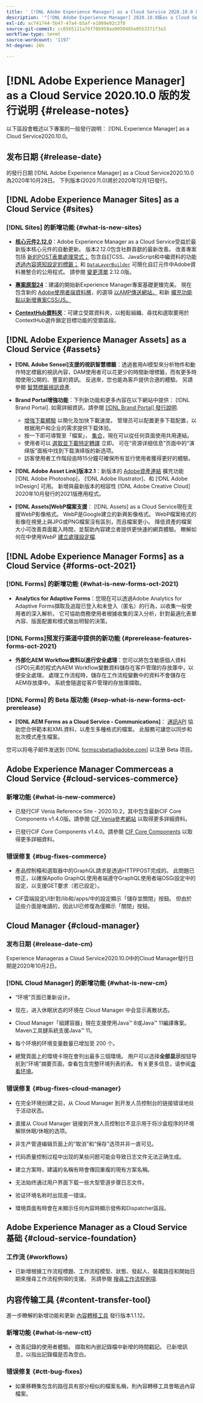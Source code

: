 ```yaml
---
title: ' [!DNL Adobe Experience Manager] as a Cloud Service 2020.10.0 版的发行说明。'
description: '"[!DNL Adobe Experience Manager] 2020.10.0版as a Cloud Service發行說明」。'
exl-id: ac741744-5b47-47a4-b5af-e1089e92c3f0
source-git-commit: cc6565121a76f70b958aa9050485e0553371f3a3
workflow-type: tm+mt
source-wordcount: '1197'
ht-degree: 26%

---
```


# [!DNL Adobe Experience Manager] as a Cloud Service 2020.10.0 版的发行说明  {#release-notes}

以下區段會概述以下專案的一般發行說明： [!DNL Experience Manager] as a Cloud Service2020.10.0。

## 发布日期 {#release-date}

的發行日期 [!DNL Adobe Experience Manager] as a Cloud Service2020.10.0為2020年10月28日。
下列版本(2020.11.0)將於2020年12月1日發行。

## [!DNL Adobe Experience Manager Sites] as a Cloud Service {#sites}

### [!DNL Sites] 的新增功能 {#what-is-new-sites}

* **[核心元件2.12.0](https://experienceleague.adobe.com/docs/experience-manager-core-components/using/introduction.html?lang=zh-Hans)**：Adobe Experience Manager as a Cloud Service受益於最新版本核心元件的自動更新。 版本2.12.0包含社群貢獻的最新改善。 改善專案包括 [新的POST表單處理常式；](https://experienceleague.adobe.com/docs/experience-manager-core-components/using/components/forms/form-container.html#post-data) 包含自訂CSS、JavaScript和中繼資料的功能 [透過內容感知設定的標籤；](https://experienceleague.adobe.com/docs/experience-manager-core-components/using/developing/including-clientlibs.html#context-aware-loading) 和 [`DataLayerBuilder`](https://experienceleague.adobe.com/docs/experience-manager-core-components/using/developing/data-layer/integrations.html#enabling-custom-components) 可簡化自訂元件中Adobe資料層整合的公用程式。 請參閱 [變更清單](https://github.com/adobe/aem-core-wcm-components/releases/tag/core.wcm.components.reactor-2.12.0) 2.12.0版。

* **[專案原型24](https://experienceleague.adobe.com/docs/experience-manager-core-components/using/developing/archetype/overview.html)**：建議的開始新Experience Manager專案基礎更臻完美。 現在包含新的 [Adobe使用者端資料層](https://experienceleague.adobe.com/docs/experience-manager-core-components/using/developing/data-layer/overview.html)，的選項 [以AMP傳送網站，](https://experienceleague.adobe.com/docs/experience-manager-core-components/using/developing/amp.html) 和新 [擴充功能點以新增專案CSS/JS。](https://experienceleague.adobe.com/docs/experience-manager-core-components/using/developing/including-clientlibs.html#context-aware-loading)

* **[ContextHub資料夾](/help/sites-cloud/authoring/personalization/contexthub-segmentation.md#organizing-segments)**：可建立受眾資料夾，以輕鬆組織、尋找和選取要用於ContextHub選件鎖定目標功能的受眾區段。

## [!DNL Adobe Experience Manager Assets] as a Cloud Service {#assets}

* **[!DNL Adobe Sensei]支援的視訊智慧標籤**：透過套用AI模型來分析物件和動作特定標籤的視訊內容，DAM使用者可以花更少的時間新增標籤，而有更多時間使用公開的、豐富的資訊。 反過來，您也能為客戶提供合適的體驗。 另請參閱 [智慧標籤視訊資產](/help/assets/smart-tags-video-assets.md).

* **Brand Portal增強功能**：下列新功能和更多內容在以下網站中提供： [!DNL Brand Portal]. 如需詳細資訊，請參閱 [[!DNL Brand Portal] 發行說明](https://experienceleague.adobe.com/docs/experience-manager-brand-portal/using/introduction/brand-portal-release-notes.html).

   * [增強下載體驗](https://experienceleague.adobe.com/docs/experience-manager-brand-portal/using/download/brand-portal-download-assets.html) 以簡化及加快下載速度。 管理员可以配置更多下载配置，以根据用户和企业的需求提供下载体验。
   * 按一下即可導覽至「檔案」， [集合](https://experienceleague.adobe.com/docs/experience-manager-brand-portal/using/share/brand-portal-share-collection.html)，現在可以從任何頁面使用共用連結。
   * 使用者可以 [選取並下載特定轉譯](https://experienceleague.adobe.com/docs/experience-manager-brand-portal/using/download/brand-portal-download-assets.html#download-assets-from-asset-details-page) 立即。 可在“资源详细信息”页面中的“演绎版”面板中找到下载演绎版的新选项。
   * 訪客使用者工作階段逾時15分鐘可確保所有並行使用者獲得更好的體驗。

* **[!DNL Adobe Asset Link]版本2.1**：新版本的 [Adobe資產連結](https://helpx.adobe.com/enterprise/using/manage-assets-using-adobe-asset-link.html) 擴充功能 [!DNL Adobe Photoshop]， [!DNL Adobe Illustrator]、和 [!DNL Adobe InDesign] 可用。 新增與最新版本的相容性 [!DNL Adobe Creative Cloud] 2020年10月發行的2021版應用程式。

* **[!DNL Assets]WebP檔案支援**： [!DNL Assets] as a Cloud Service現在支援WebP影像格式。 WebP是Google建立的新興影像格式。 WebP檔案格式的影像在視覺上與JPG或PNG檔案沒有區別，而且檔案更小。 降低資產的檔案大小可改善頁面載入時間，並幫助內容建立者提供更快速的網頁體驗。 瞭解如何在中使用WebP [建立處理設定檔](/help/assets/asset-microservices-configure-and-use.md#create-standard-profile).

## [!DNL Adobe Experience Manager Forms] as a Cloud Service {#forms-oct-2021}

### [!DNL Forms] 的新增功能 {#what-is-new-forms-oct-2021}

* **Analytics for Adaptive Forms**：您現在可以透過Adobe Analytics for Adaptive Forms擷取及追蹤已登入和未登入（匿名）的行為，以收集一般使用者的深入解析。 它可協助商務使用者根據收集的深入分析，針對最適化表單內容、版面配置和樣式做出明智的決策。

### [!DNL Forms]预发行渠道中提供的新功能 {#prerelease-features-forms-oct-2021}

* **外部化AEM Workflow資料以進行安全處理**：您可以將包含敏感個人資料(SPD)元素的程式內AEM Workflow變數資料儲存在客戶管理的存放庫中，以便安全處理。 處理工作流程時，儲存在工作流程變數中的資料不會儲存在AEM存放庫中。 系統會隨選從客戶管理的存放庫擷取。

### [!DNL Forms] 的 Beta 版功能 {#sep-what-is-new-forms-oct-prerelease}

* **[!DNL AEM Forms as a Cloud Service - Communications]**： [通訊API](https://experienceleague.adobe.com/docs/experience-manager-cloud-service/content/forms/using-communications/aem-forms-cloud-service-communications.html) 協助您合併範本和XML資料，以產生多種格式的檔案。 此服務可讓您以同步和批次模式產生檔案。

您可以将电子邮件发送到 [!DNL formscsbeta@adobe.com] 以注册 Beta 项目。

## Adobe Experience Manager Commerceas a Cloud Service {#cloud-services-commerce}

### 新增功能 {#what-is-new-commerce}

* 已發行CIF Venia Reference Site - 2020.10.2，其中包含最新CIF Core Components v1.4.0版。請參閱 [CIF Venia參考網站](https://github.com/adobe/aem-cif-guides-venia/releases/tag/venia-2020.10.2) 以取得更多詳細資料。

* 已發行CIF Core Components v1.4.0。請參閱 [CIF Core Components](https://github.com/adobe/aem-core-cif-components/releases/tag/core-cif-components-reactor-1.4.0) 以取得更多詳細資料。

### 错误修复 {#bug-fixes-commerce}

* 產品控制檯和選取器中的GraphQL請求是透過HTTPPOST完成的。 此問題已修正，以確保Apollo GraphQL使用者端遵守GraphQL使用者端OSGi設定中的設定，以支援GET要求（若已設定）。

* CIF雲端設定UI針對/lib和/apps/中的設定顯示「儲存並關閉」按鈕。 但由於這些介面是唯讀的，因此UI已修復為僅顯示「關閉」按鈕。

## Cloud Manager {#cloud-manager}

### 发布日期 {#release-date-cm}

Experience Manageras a Cloud Service2020.10.0中的Cloud Manager發行日期是2020年10月2日。

### [!DNL Cloud Manager] 的新增功能 {#what-is-new-cm}

* “环境”页面已重新设计。

* 现在，进入休眠状态的环境在 Cloud Manager 中会显示离散状态。

* Cloud Manager「組建容器」現在支援使用Java™ 8或Java™ 11編譯專案。 Maven工具鏈系統支援Java™ 11。

* 每个环境的环境变量数量已增加至 200 个。

* 總覽頁面上的環境卡現在會列出最多三個環境。 用户可以选择&#x200B;**全部显示**&#x200B;按钮导航到“环境”摘要页面，查看包含完整环境列表的表。 有关更多信息，请参阅[查看环境](/help/implementing/cloud-manager/manage-environments.md#viewing-environment)。

### 错误修复 {#bug-fixes-cloud-manager}

* 在完全环境创建之前，从 Cloud Manager 到开发人员控制台的链接错误地处于活动状态。

* 直接从 Cloud Manager 链接到开发人员控制台不显示用于将沙盒程序的环境解除休眠/休眠的选项。

* 非生产管道编辑页面上的“取消”和“保存”选项并非一直可见。

* 代码质量控制过程中出现的某些问题可能会导致日志文件无法正确生成。

* 建立方案時，建議的名稱有時會傳回重複的現有方案名稱。

* 无法始终通过用户界面下载一些大型管道步骤日志文件。

* 验证环境名称时出现差一错误。

* 環境頁面有時會在未顯示任何內容時顯示發佈和Dispatcher區段。

## Adobe Experience Manager as a Cloud Service 基础 {#cloud-service-foundation}

### 工作流 {#workflows}

* 已新增根據工作流程標題、工作流程模型、狀態、發起人、裝載路徑和開始日期來搜尋工作流程例項的支援。 另請參閱 [搜尋工作流程例項](https://experienceleague.adobe.com/docs/experience-manager-cloud-service/sites/administering/workflows-administering.html).

## 内容传输工具 {#content-transfer-tool}

進一步瞭解的新增功能和更新 [內容轉移工具](https://experienceleague.adobe.com/docs/experience-manager-cloud-service/moving/cloud-migration/content-transfer-tool/overview-content-transfer-tool.html) 發行版本1.1.12。

### 新增功能 {#what-is-new-ctt}

* 改善記錄的使用者體驗。 擷取和內嵌記錄檔中新增的時間戳記。 已新增訊息，以指出記錄檔是否為空白。

### 错误修复 {#ctt-bug-fixes}

* 如果移轉集包含的路徑具有部分相似的檔案名稱，則內容轉移工具會略過內容檔案。
